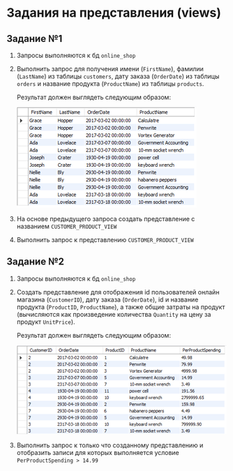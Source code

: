 # Задания на представления (views)

## Задание №1

1. Запросы выполняются к бд `online_shop`
2. Выполнить запрос для получения имени (`FirstName`), фамилии (`LastName`) из таблицы `customers`,
   дату заказа (`OrderDate`) из таблицы `orders` и название продукта (`ProductName`) из таблицы `products`.

   Результат должен выглядеть следующим образом:

   ![CUSTOMER_PRODUCT_VIEW](img/task01.png)

3. На основе предыдущего запроса создать представление с названием `CUSTOMER_PRODUCT_VIEW`

4. Выполнить запрос к представлению `CUSTOMER_PRODUCT_VIEW`

## Задание №2

1. Запросы выполняются к бд `online_shop`
2. Создать представление для отображения id пользователей онлайн магазина (`CustomerID`), дату заказа (`OrderDate`),
id и название продукта (`ProductID`, `ProductName`), а также общие затраты на продукт (вычисляются как произведение количества `Quantity` на цену за продукт `UnitPrice`).

   Результат должен выглядеть следующим образом:

   ![PRODUCT_VIEW_1](img/task02.png)

3. Выполнить запрос к только что созданному представлению и отобразить записи для которых выполняется условие `PerProductSpending > 14.99`